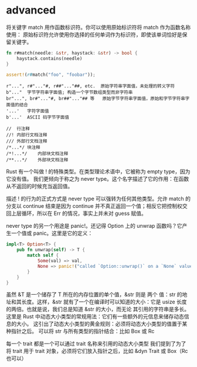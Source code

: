 # advanced

将关键字 match 用作函数标识符。你可以使用原始标识符将 match 作为函数名称使用：
原始标识符允许使用你选择的任何单词作为标识符，即使该单词恰好是保留关键字。

```rust
fn r#match(needle: &str, haystack: &str) -> bool {
    haystack.contains(needle)
}

assert!(r#match("foo", "foobar"));
```

```log
r"...", r#"..."#, r##"..."##, etc.	原始字符串字面值，未处理的转义字符
b"..."	字节字符串字面值; 构造一个字节数组类型而非字符串
br"...", br#"..."#, br##"..."## 等	原始字节字符串字面值，原始和字节字符串字面值的结合
'...'	字符字面值
b'...'	ASCII 码字节字面值

//	行注释
//!	内部行文档注释
///	外部行文档注释
/*...*/	块注释
/*!...*/	内部块文档注释
/**...*/	外部块文档注释
```

Rust 有一个叫做 ! 的特殊类型。在类型理论术语中，它被称为 empty type，因为它没有值。
我们更倾向于称之为 never type。这个名字描述了它的作用：在函数从不返回的时候充当返回值。

描述 ! 的行为的正式方式是 never type 可以强转为任何其他类型。允许 match 的分支以
continue 结束是因为 continue 并不真正返回一个值；相反它把控制权交回上层循环，所以在
Err 的情况，事实上并未对 guess 赋值。

never type 的另一个用途是 panic!。还记得 Option<T> 上的 unwrap 函数吗？它产生一个值或 panic。这里是它的定义：

```rust
impl<T> Option<T> {
    pub fn unwrap(self) -> T {
        match self {
            Some(val) => val,
            None => panic!("called `Option::unwrap()` on a `None` value"),
        }
    }
}
```

虽然 &T 是一个储存了 T 所在的内存位置的单个值，&str 则是 两个 值：str 的地址和其长度。这样，&str 
就有了一个在编译时可以知道的大小：它是 usize 长度的两倍。也就是说，我们总是知道 &str 的大小，而无论
其引用的字符串是多长。这里是 Rust 中动态大小类型的常规用法：它们有一些额外的元信息来储存动态信息的大小。
这引出了动态大小类型的黄金规则：必须将动态大小类型的值置于某种指针之后。
可以将 str 与所有类型的指针结合：比如 Box<str> 或 Rc<str>

每一个 trait 都是一个可以通过 trait 名称来引用的动态大小类型
我们提到了为了将 trait 用于 trait 对象，必须将它们放入指针之后，比如 &dyn Trait 或 
Box<dyn Trait>（Rc<dyn Trait> 也可以）

